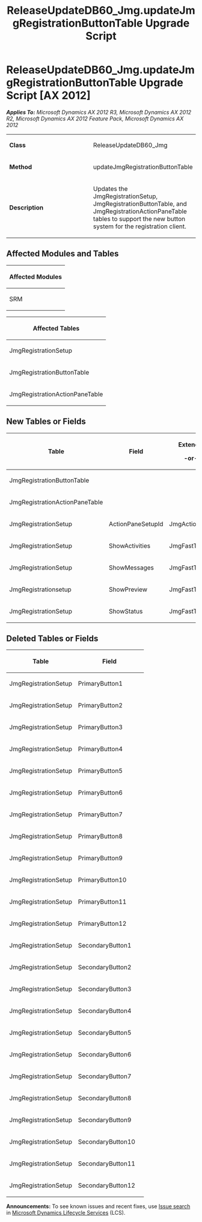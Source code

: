 ﻿---
title: ReleaseUpdateDB60_Jmg.updateJmgRegistrationButtonTable Upgrade Script
TOCTitle: ReleaseUpdateDB60_Jmg.updateJmgRegistrationButtonTable Upgrade Script
ms:assetid: 5999a037-afe4-35b9-87a3-982ea0e82a98
ms:mtpsurl: https://msdn.microsoft.com/en-us/library/JJ736284(v=AX.60)
ms:contentKeyID: 49708459
ms.date: 05/18/2015
mtps_version: v=AX.60
---

# ReleaseUpdateDB60\_Jmg.updateJmgRegistrationButtonTable Upgrade Script [AX 2012]


_**Applies To:** Microsoft Dynamics AX 2012 R3, Microsoft Dynamics AX 2012 R2, Microsoft Dynamics AX 2012 Feature Pack, Microsoft Dynamics AX 2012_

<table>
<colgroup>
<col style="width: 50%" />
<col style="width: 50%" />
</colgroup>
<tbody>
<tr class="odd">
<td><p><strong>Class</strong></p></td>
<td><p>ReleaseUpdateDB60_Jmg</p></td>
</tr>
<tr class="even">
<td><p><strong>Method</strong></p></td>
<td><p>updateJmgRegistrationButtonTable</p></td>
</tr>
<tr class="odd">
<td><p><strong>Description</strong></p></td>
<td><p>Updates the JmgRegistrationSetup, JmgRegistrationButtonTable, and JmgRegistrationActionPaneTable tables to support the new button system for the registration client.</p></td>
</tr>
</tbody>
</table>


## Affected Modules and Tables

<table>
<colgroup>
<col style="width: 100%" />
</colgroup>
<thead>
<tr class="header">
<th><p>Affected Modules</p></th>
</tr>
</thead>
<tbody>
<tr class="odd">
<td><p>SRM</p></td>
</tr>
</tbody>
</table>


<table>
<colgroup>
<col style="width: 100%" />
</colgroup>
<thead>
<tr class="header">
<th><p>Affected Tables</p></th>
</tr>
</thead>
<tbody>
<tr class="odd">
<td><p>JmgRegistrationSetup</p></td>
</tr>
<tr class="even">
<td><p>JmgRegistrationButtonTable</p></td>
</tr>
<tr class="odd">
<td><p>JmgRegistrationActionPaneTable</p></td>
</tr>
</tbody>
</table>


## New Tables or Fields

<table>
<colgroup>
<col style="width: 33%" />
<col style="width: 33%" />
<col style="width: 33%" />
</colgroup>
<thead>
<tr class="header">
<th><p>Table</p></th>
<th><p>Field</p></th>
<th><p>Extended Data Type</p>
<p>-or- Base Enum</p></th>
</tr>
</thead>
<tbody>
<tr class="odd">
<td><p>JmgRegistrationButtonTable</p></td>
<td><p></p></td>
<td><p></p></td>
</tr>
<tr class="even">
<td><p>JmgRegistrationActionPaneTable</p></td>
<td><p></p></td>
<td><p></p></td>
</tr>
<tr class="odd">
<td><p>JmgRegistrationSetup</p></td>
<td><p>ActionPaneSetupId</p></td>
<td><p>JmgActionPaneSetupRecId</p></td>
</tr>
<tr class="even">
<td><p>JmgRegistrationSetup</p></td>
<td><p>ShowActivities</p></td>
<td><p>JmgFastTabAppearance</p></td>
</tr>
<tr class="odd">
<td><p>JmgRegistrationSetup</p></td>
<td><p>ShowMessages</p></td>
<td><p>JmgFastTabAppearance</p></td>
</tr>
<tr class="even">
<td><p>JmgRegistrationsetup</p></td>
<td><p>ShowPreview</p></td>
<td><p>JmgFastTabAppearance</p></td>
</tr>
<tr class="odd">
<td><p>JmgRegistrationSetup</p></td>
<td><p>ShowStatus</p></td>
<td><p>JmgFastTabAppearance</p></td>
</tr>
</tbody>
</table>


## Deleted Tables or Fields

<table>
<colgroup>
<col style="width: 50%" />
<col style="width: 50%" />
</colgroup>
<thead>
<tr class="header">
<th><p>Table</p></th>
<th><p>Field</p></th>
</tr>
</thead>
<tbody>
<tr class="odd">
<td><p>JmgRegistrationSetup</p></td>
<td><p>PrimaryButton1</p></td>
</tr>
<tr class="even">
<td><p>JmgRegistrationSetup</p></td>
<td><p>PrimaryButton2</p></td>
</tr>
<tr class="odd">
<td><p>JmgRegistrationSetup</p></td>
<td><p>PrimaryButton3</p></td>
</tr>
<tr class="even">
<td><p>JmgRegistrationSetup</p></td>
<td><p>PrimaryButton4</p></td>
</tr>
<tr class="odd">
<td><p>JmgRegistrationSetup</p></td>
<td><p>PrimaryButton5</p></td>
</tr>
<tr class="even">
<td><p>JmgRegistrationSetup</p></td>
<td><p>PrimaryButton6</p></td>
</tr>
<tr class="odd">
<td><p>JmgRegistrationSetup</p></td>
<td><p>PrimaryButton7</p></td>
</tr>
<tr class="even">
<td><p>JmgRegistrationSetup</p></td>
<td><p>PrimaryButton8</p></td>
</tr>
<tr class="odd">
<td><p>JmgRegistrationSetup</p></td>
<td><p>PrimaryButton9</p></td>
</tr>
<tr class="even">
<td><p>JmgRegistrationSetup</p></td>
<td><p>PrimaryButton10</p></td>
</tr>
<tr class="odd">
<td><p>JmgRegistrationSetup</p></td>
<td><p>PrimaryButton11</p></td>
</tr>
<tr class="even">
<td><p>JmgRegistrationSetup</p></td>
<td><p>PrimaryButton12</p></td>
</tr>
<tr class="odd">
<td><p>JmgRegistrationSetup</p></td>
<td><p>SecondaryButton1</p></td>
</tr>
<tr class="even">
<td><p>JmgRegistrationSetup</p></td>
<td><p>SecondaryButton2</p></td>
</tr>
<tr class="odd">
<td><p>JmgRegistrationSetup</p></td>
<td><p>SecondaryButton3</p></td>
</tr>
<tr class="even">
<td><p>JmgRegistrationSetup</p></td>
<td><p>SecondaryButton4</p></td>
</tr>
<tr class="odd">
<td><p>JmgRegistrationSetup</p></td>
<td><p>SecondaryButton5</p></td>
</tr>
<tr class="even">
<td><p>JmgRegistrationSetup</p></td>
<td><p>SecondaryButton6</p></td>
</tr>
<tr class="odd">
<td><p>JmgRegistrationSetup</p></td>
<td><p>SecondaryButton7</p></td>
</tr>
<tr class="even">
<td><p>JmgRegistrationSetup</p></td>
<td><p>SecondaryButton8</p></td>
</tr>
<tr class="odd">
<td><p>JmgRegistrationSetup</p></td>
<td><p>SecondaryButton9</p></td>
</tr>
<tr class="even">
<td><p>JmgRegistrationSetup</p></td>
<td><p>SecondaryButton10</p></td>
</tr>
<tr class="odd">
<td><p>JmgRegistrationSetup</p></td>
<td><p>SecondaryButton11</p></td>
</tr>
<tr class="even">
<td><p>JmgRegistrationSetup</p></td>
<td><p>SecondaryButton12</p></td>
</tr>
</tbody>
</table>

  
**Announcements:** To see known issues and recent fixes, use [Issue search](http://go.microsoft.com/fwlink/?linkid=389258) in [Microsoft Dynamics Lifecycle Services](http://go.microsoft.com/fwlink/?linkid=306505) (LCS).

